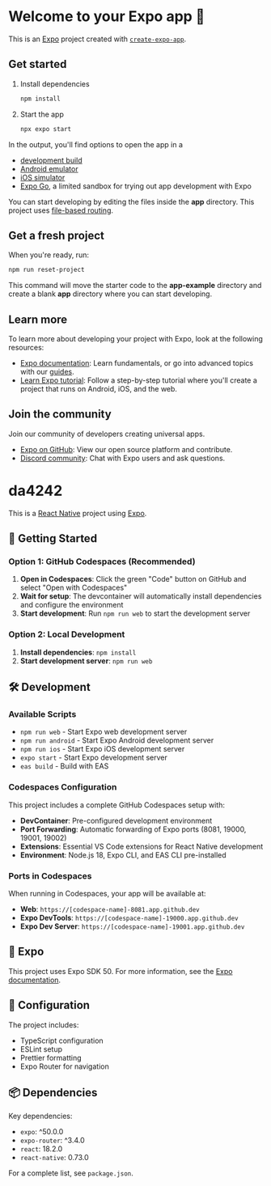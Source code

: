 # Welcome to your Expo app 👋

This is an [Expo](https://expo.dev) project created with [`create-expo-app`](https://www.npmjs.com/package/create-expo-app).

## Get started

1. Install dependencies

   ```bash
   npm install
   ```

2. Start the app

   ```bash
   npx expo start
   ```

In the output, you'll find options to open the app in a

- [development build](https://docs.expo.dev/develop/development-builds/introduction/)
- [Android emulator](https://docs.expo.dev/workflow/android-studio-emulator/)
- [iOS simulator](https://docs.expo.dev/workflow/ios-simulator/)
- [Expo Go](https://expo.dev/go), a limited sandbox for trying out app development with Expo

You can start developing by editing the files inside the **app** directory. This project uses [file-based routing](https://docs.expo.dev/router/introduction).

## Get a fresh project

When you're ready, run:

```bash
npm run reset-project
```

This command will move the starter code to the **app-example** directory and create a blank **app** directory where you can start developing.

## Learn more

To learn more about developing your project with Expo, look at the following resources:

- [Expo documentation](https://docs.expo.dev/): Learn fundamentals, or go into advanced topics with our [guides](https://docs.expo.dev/guides).
- [Learn Expo tutorial](https://docs.expo.dev/tutorial/introduction/): Follow a step-by-step tutorial where you'll create a project that runs on Android, iOS, and the web.

## Join the community

Join our community of developers creating universal apps.

- [Expo on GitHub](https://github.com/expo/expo): View our open source platform and contribute.
- [Discord community](https://chat.expo.dev): Chat with Expo users and ask questions.

# da4242

This is a [React Native](https://reactnative.dev) project using [Expo](https://expo.dev).

## 🚀 Getting Started

### Option 1: GitHub Codespaces (Recommended)

1. **Open in Codespaces**: Click the green "Code" button on GitHub and select "Open with Codespaces"
2. **Wait for setup**: The devcontainer will automatically install dependencies and configure the environment
3. **Start development**: Run `npm run web` to start the development server

### Option 2: Local Development

1. **Install dependencies**: `npm install`
2. **Start development server**: `npm run web`

## 🛠 Development

### Available Scripts

- `npm run web` - Start Expo web development server
- `npm run android` - Start Expo Android development server  
- `npm run ios` - Start Expo iOS development server
- `expo start` - Start Expo development server
- `eas build` - Build with EAS

### Codespaces Configuration

This project includes a complete GitHub Codespaces setup with:

- **DevContainer**: Pre-configured development environment
- **Port Forwarding**: Automatic forwarding of Expo ports (8081, 19000, 19001, 19002)
- **Extensions**: Essential VS Code extensions for React Native development
- **Environment**: Node.js 18, Expo CLI, and EAS CLI pre-installed

### Ports in Codespaces

When running in Codespaces, your app will be available at:
- **Web**: `https://[codespace-name]-8081.app.github.dev`
- **Expo DevTools**: `https://[codespace-name]-19000.app.github.dev`
- **Expo Dev Server**: `https://[codespace-name]-19001.app.github.dev`

## 📱 Expo

This project uses Expo SDK 50. For more information, see the [Expo documentation](https://docs.expo.dev).

## 🔧 Configuration

The project includes:
- TypeScript configuration
- ESLint setup
- Prettier formatting
- Expo Router for navigation

## 📦 Dependencies

Key dependencies:
- `expo`: ^50.0.0
- `expo-router`: ^3.4.0
- `react`: 18.2.0
- `react-native`: 0.73.0

For a complete list, see `package.json`.
